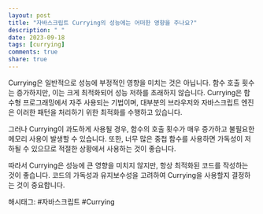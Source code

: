 ```yaml
---
layout: post
title: "자바스크립트 Currying의 성능에는 어떠한 영향을 주나요?"
description: " "
date: 2023-09-18
tags: [currying]
comments: true
share: true
---
```


Currying은 일반적으로 성능에 부정적인 영향을 미치는 것은 아닙니다. 함수 호출 횟수는 증가하지만, 이는 크게 최적화되어 성능 저하를 초래하지 않습니다. Currying은 함수형 프로그래밍에서 자주 사용되는 기법이며, 대부분의 브라우저와 자바스크립트 엔진은 이러한 패턴을 처리하기 위한 최적화를 수행하고 있습니다.

그러나 Currying이 과도하게 사용될 경우, 함수의 호출 횟수가 매우 증가하고 불필요한 메모리 사용이 발생할 수 있습니다. 또한, 너무 많은 중첩 함수를 사용하면 가독성이 저하될 수 있으므로 적절한 상황에서 사용하는 것이 좋습니다.

따라서 Currying은 성능에 큰 영향을 미치지 않지만, 항상 최적화된 코드를 작성하는 것이 좋습니다. 코드의 가독성과 유지보수성을 고려하여 Currying을 사용할지 결정하는 것이 중요합니다.

해시태그: #자바스크립트 #Currying